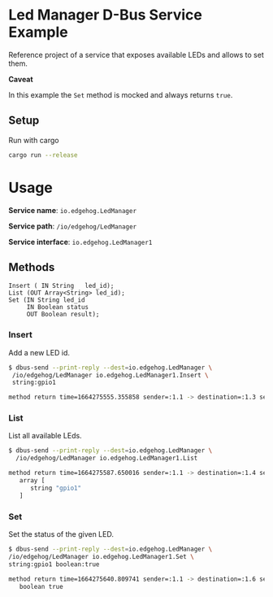 <!---
  Copyright 2022 SECO Mind Srl

  SPDX-License-Identifier: Apache-2.0
-->

# Led Manager D-Bus Service Example

Reference project of a service that exposes available LEDs and allows to set them.

**Caveat**

In this example the `Set` method is mocked and always returns `true`.

## Setup

Run with cargo

```bash
cargo run --release
```

# Usage

**Service name**: `io.edgehog.LedManager`

**Service path**: `/io/edgehog/LedManager`

**Service interface**: `io.edgehog.LedManager1`

## Methods

```
Insert ( IN String   led_id);
List (OUT Array<String> led_id);
Set (IN String led_id
     IN Boolean status
     OUT Boolean result);
```

### Insert

Add a new LED id.

```bash
$ dbus-send --print-reply --dest=io.edgehog.LedManager \
 /io/edgehog/LedManager io.edgehog.LedManager1.Insert \
 string:gpio1

method return time=1664275555.355858 sender=:1.1 -> destination=:1.3 serial=4 reply_serial=2
```

### List

List all available LEds.

```bash
$ dbus-send --print-reply --dest=io.edgehog.LedManager \
  /io/edgehog/LedManager io.edgehog.LedManager1.List

method return time=1664275587.650016 sender=:1.1 -> destination=:1.4 serial=5 reply_serial=2
   array [
      string "gpio1"
   ]
```

### Set

Set the status of the given LED.

```bash
$ dbus-send --print-reply --dest=io.edgehog.LedManager \
/io/edgehog/LedManager io.edgehog.LedManager1.Set \
string:gpio1 boolean:true

method return time=1664275640.809741 sender=:1.1 -> destination=:1.6 serial=6 reply_serial=2
   boolean true
```
